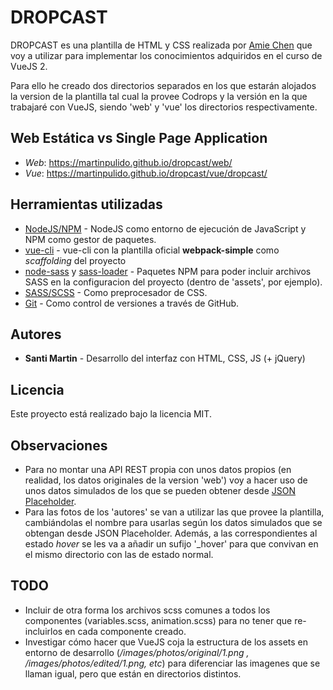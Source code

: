# DROPCAST

DROPCAST es una plantilla de HTML y CSS realizada por [Amie Chen](https://www.amie-chen.com/) que voy a utilizar para implementar los conocimientos adquiridos en el curso de VueJS 2.

Para ello he creado dos directorios separados en los que estarán alojados la version de la plantilla tal cual la provee Codrops y la versión en la que trabajaré con VueJS, siendo 'web' y 'vue' los directorios respectivamente.

## Web Estática vs Single Page Application
* *Web*: https://martinpulido.github.io/dropcast/web/
* *Vue*: https://martinpulido.github.io/dropcast/vue/dropcast/

## Herramientas utilizadas

* [NodeJS/NPM](https://nodejs.org/es/) - NodeJS como entorno de ejecución de JavaScript y NPM como gestor de paquetes.
* [vue-cli](https://cli.vuejs.org/) - vue-cli con la plantilla oficial **webpack-simple** como *scaffolding* del proyecto
* [node-sass](https://www.npmjs.com/package/node-sass) y [sass-loader](https://www.npmjs.com/package/sass-loader) - Paquetes NPM para poder incluir archivos SASS en la configuracion del proyecto (dentro de 'assets', por ejemplo).
* [SASS/SCSS](https://sass-lang.com/) - Como preprocesador de CSS.
* [Git](https://git-scm.com/) - Como control de versiones a través de GitHub.

## Autores

* **Santi Martin** - Desarrollo del interfaz con HTML, CSS, JS (+ jQuery)

## Licencia

Este proyecto está realizado bajo la licencia MIT.

## Observaciones

* Para no montar una API REST propia con unos datos propios (en realidad, los datos originales de la version 'web') voy a hacer uso de unos datos simulados de los que se pueden obtener desde [JSON Placeholder](https://jsonplaceholder.typicode.com/).
* Para las fotos de los 'autores' se van a utilizar las que provee la plantilla, cambiándolas el nombre para usarlas según los datos simulados que se obtengan desde JSON Placeholder. Además, a las correspondientes al estado *hover* se les va a añadir un sufijo '_hover' para que convivan en el mismo directorio con las de estado normal.

## TODO
* Incluir de otra forma los archivos scss comunes a todos los componentes (variables.scss, animation.scss) para no tener que re-incluirlos en cada componente creado.
* Investigar cómo hacer que VueJS coja la estructura de los assets en entorno de desarrollo (*/images/photos/original/1.png , /images/photos/edited/1.png, etc*) para diferenciar las imagenes que se llaman igual, pero que están en directorios distintos.

